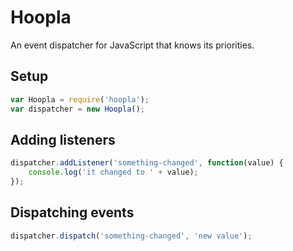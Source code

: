 # Hoopla

An event dispatcher for JavaScript that knows its priorities.

## Setup

```javascript
var Hoopla = require('hoopla');
var dispatcher = new Hoopla();
```

## Adding listeners

```javascript
dispatcher.addListener('something-changed', function(value) {
    console.log('it changed to ' + value);
});
```

## Dispatching events

```javascript
dispatcher.dispatch('something-changed', 'new value');
```